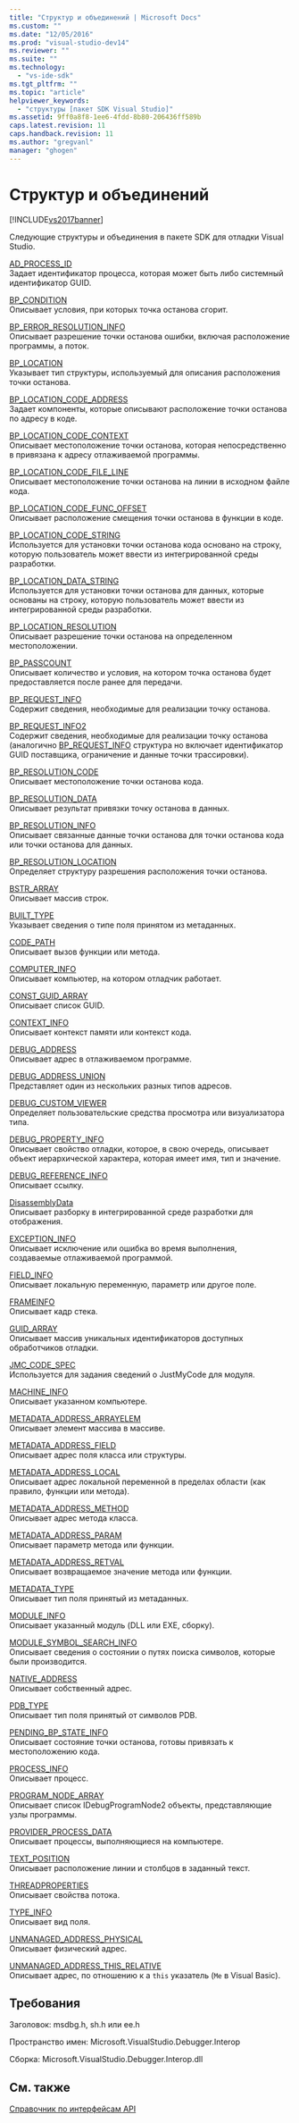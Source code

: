 ```yaml
---
title: "Структур и объединений | Microsoft Docs"
ms.custom: ""
ms.date: "12/05/2016"
ms.prod: "visual-studio-dev14"
ms.reviewer: ""
ms.suite: ""
ms.technology: 
  - "vs-ide-sdk"
ms.tgt_pltfrm: ""
ms.topic: "article"
helpviewer_keywords: 
  - "структуры [пакет SDK Visual Studio]"
ms.assetid: 9ff0a8f8-1ee6-4fdd-8b80-206436ff589b
caps.latest.revision: 11
caps.handback.revision: 11
ms.author: "gregvanl"
manager: "ghogen"
---
```

# Структур и объединений
[!INCLUDE[vs2017banner](../../../code-quality/includes/vs2017banner.md)]

Следующие структуры и объединения в пакете SDK для отладки Visual Studio.  
  
 [AD\_PROCESS\_ID](../../../extensibility/debugger/reference/ad-process-id.md)  
 Задает идентификатор процесса, которая может быть либо системный идентификатор GUID.  
  
 [BP\_CONDITION](../../../extensibility/debugger/reference/bp-condition.md)  
 Описывает условия, при которых точка останова сгорит.  
  
 [BP\_ERROR\_RESOLUTION\_INFO](../../../extensibility/debugger/reference/bp-error-resolution-info.md)  
 Описывает разрешение точки останова ошибки, включая расположение программы, а поток.  
  
 [BP\_LOCATION](../../../extensibility/debugger/reference/bp-location.md)  
 Указывает тип структуры, используемый для описания расположения точки останова.  
  
 [BP\_LOCATION\_CODE\_ADDRESS](../../../extensibility/debugger/reference/bp-location-code-address.md)  
 Задает компоненты, которые описывают расположение точки останова по адресу в коде.  
  
 [BP\_LOCATION\_CODE\_CONTEXT](../../../extensibility/debugger/reference/bp-location-code-context.md)  
 Описывает местоположение точки останова, которая непосредственно в привязана к адресу отлаживаемой программы.  
  
 [BP\_LOCATION\_CODE\_FILE\_LINE](../../../extensibility/debugger/reference/bp-location-code-file-line.md)  
 Описывает местоположение точки останова на линии в исходном файле кода.  
  
 [BP\_LOCATION\_CODE\_FUNC\_OFFSET](../../../extensibility/debugger/reference/bp-location-code-func-offset.md)  
 Описывает расположение смещения точки останова в функции в коде.  
  
 [BP\_LOCATION\_CODE\_STRING](../../../extensibility/debugger/reference/bp-location-code-string.md)  
 Используется для установки точки останова кода основано на строку, которую пользователь может ввести из интегрированной среды разработки.  
  
 [BP\_LOCATION\_DATA\_STRING](../../../extensibility/debugger/reference/bp-location-data-string.md)  
 Используется для установки точки останова для данных, которые основаны на строку, которую пользователь может ввести из интегрированной среды разработки.  
  
 [BP\_LOCATION\_RESOLUTION](../../../extensibility/debugger/reference/bp-location-resolution.md)  
 Описывает разрешение точки останова на определенном местоположении.  
  
 [BP\_PASSCOUNT](../../../extensibility/debugger/reference/bp-passcount.md)  
 Описывает количество и условия, на котором точка останова будет предоставляется после ранее для передачи.  
  
 [BP\_REQUEST\_INFO](../../../extensibility/debugger/reference/bp-request-info.md)  
 Содержит сведения, необходимые для реализации точку останова.  
  
 [BP\_REQUEST\_INFO2](../../../extensibility/debugger/reference/bp-request-info2.md)  
 Содержит сведения, необходимые для реализации точку останова \(аналогично [BP\_REQUEST\_INFO](../../../extensibility/debugger/reference/bp-request-info.md) структура но включает идентификатор GUID поставщика, ограничение и данные точки трассировки\).  
  
 [BP\_RESOLUTION\_CODE](../../../extensibility/debugger/reference/bp-resolution-code.md)  
 Описывает местоположение точки останова кода.  
  
 [BP\_RESOLUTION\_DATA](../../../extensibility/debugger/reference/bp-resolution-data.md)  
 Описывает результат привязки точку останова в данных.  
  
 [BP\_RESOLUTION\_INFO](../../../extensibility/debugger/reference/bp-resolution-info.md)  
 Описывает связанные данные точки останова для точки останова кода или точки останова для данных.  
  
 [BP\_RESOLUTION\_LOCATION](../../../extensibility/debugger/reference/bp-resolution-location.md)  
 Определяет структуру разрешения расположения точки останова.  
  
 [BSTR\_ARRAY](../../../extensibility/debugger/reference/bstr-array.md)  
 Описывает массив строк.  
  
 [BUILT\_TYPE](../../../extensibility/debugger/reference/built-type.md)  
 Указывает сведения о типе поля принятом из метаданных.  
  
 [CODE\_PATH](../../../extensibility/debugger/reference/code-path.md)  
 Описывает вызов функции или метода.  
  
 [COMPUTER\_INFO](../../../extensibility/debugger/reference/computer-info.md)  
 Описывает компьютер, на котором отладчик работает.  
  
 [CONST\_GUID\_ARRAY](../../../extensibility/debugger/reference/const-guid-array.md)  
 Описывает список GUID.  
  
 [CONTEXT\_INFO](../../../extensibility/debugger/reference/context-info.md)  
 Описывает контекст памяти или контекст кода.  
  
 [DEBUG\_ADDRESS](../../../extensibility/debugger/reference/debug-address.md)  
 Описывает адрес в отлаживаемом программе.  
  
 [DEBUG\_ADDRESS\_UNION](../../../extensibility/debugger/reference/debug-address-union.md)  
 Представляет один из нескольких разных типов адресов.  
  
 [DEBUG\_CUSTOM\_VIEWER](../../../extensibility/debugger/reference/debug-custom-viewer.md)  
 Определяет пользовательские средства просмотра или визуализатора типа.  
  
 [DEBUG\_PROPERTY\_INFO](../../../extensibility/debugger/reference/debug-property-info.md)  
 Описывает свойство отладки, которое, в свою очередь, описывает объект иерархической характера, которая имеет имя, тип и значение.  
  
 [DEBUG\_REFERENCE\_INFO](../../../extensibility/debugger/reference/debug-reference-info.md)  
 Описывает ссылку.  
  
 [DisassemblyData](../../../extensibility/debugger/reference/disassemblydata.md)  
 Описывает разборку в интегрированной среде разработки для отображения.  
  
 [EXCEPTION\_INFO](../../../extensibility/debugger/reference/exception-info.md)  
 Описывает исключение или ошибка во время выполнения, создаваемые отлаживаемой программой.  
  
 [FIELD\_INFO](../../../extensibility/debugger/reference/field-info.md)  
 Описывает локальную переменную, параметр или другое поле.  
  
 [FRAMEINFO](../../../extensibility/debugger/reference/frameinfo.md)  
 Описывает кадр стека.  
  
 [GUID\_ARRAY](../../../extensibility/debugger/reference/guid-array.md)  
 Описывает массив уникальных идентификаторов доступных обработчиков отладки.  
  
 [JMC\_CODE\_SPEC](../../../extensibility/debugger/reference/jmc-code-spec.md)  
 Используется для задания сведений о JustMyCode для модуля.  
  
 [MACHINE\_INFO](../../../extensibility/debugger/reference/machine-info.md)  
 Описывает указанном компьютере.  
  
 [METADATA\_ADDRESS\_ARRAYELEM](../../../extensibility/debugger/reference/metadata-address-arrayelem.md)  
 Описывает элемент массива в массиве.  
  
 [METADATA\_ADDRESS\_FIELD](../../../extensibility/debugger/reference/metadata-address-field.md)  
 Описывает адрес поля класса или структуры.  
  
 [METADATA\_ADDRESS\_LOCAL](../../../extensibility/debugger/reference/metadata-address-local.md)  
 Описывает адрес локальной переменной в пределах области \(как правило, функции или метода\).  
  
 [METADATA\_ADDRESS\_METHOD](../../../extensibility/debugger/reference/metadata-address-method.md)  
 Описывает адрес метода класса.  
  
 [METADATA\_ADDRESS\_PARAM](../../../extensibility/debugger/reference/metadata-address-param.md)  
 Описывает параметр метода или функции.  
  
 [METADATA\_ADDRESS\_RETVAL](../../../extensibility/debugger/reference/metadata-address-retval.md)  
 Описывает возвращаемое значение метода или функции.  
  
 [METADATA\_TYPE](../../../extensibility/debugger/reference/metadata-type.md)  
 Описывает тип поля принятый из метаданных.  
  
 [MODULE\_INFO](../../../extensibility/debugger/reference/module-info.md)  
 Описывает указанный модуль \(DLL или EXE, сборку\).  
  
 [MODULE\_SYMBOL\_SEARCH\_INFO](../../../extensibility/debugger/reference/module-symbol-search-info.md)  
 Описывает сведения о состоянии о путях поиска символов, которые были производится.  
  
 [NATIVE\_ADDRESS](../../../extensibility/debugger/reference/native-address.md)  
 Описывает собственный адрес.  
  
 [PDB\_TYPE](../../../extensibility/debugger/reference/pdb-type.md)  
 Описывает тип поля принятый от символов PDB.  
  
 [PENDING\_BP\_STATE\_INFO](../../../extensibility/debugger/reference/pending-bp-state-info.md)  
 Описывает состояние точки останова, готовы привязать к местоположению кода.  
  
 [PROCESS\_INFO](../../../extensibility/debugger/reference/process-info.md)  
 Описывает процесс.  
  
 [PROGRAM\_NODE\_ARRAY](../../../extensibility/debugger/reference/program-node-array.md)  
 Описывает список  IDebugProgramNode2 объекты, представляющие узлы программы.  
  
 [PROVIDER\_PROCESS\_DATA](../../../extensibility/debugger/reference/provider-process-data.md)  
 Описывает процессы, выполняющиеся на компьютере.  
  
 [TEXT\_POSITION](../../../extensibility/debugger/reference/text-position.md)  
 Описывает расположение линии и столбцов в заданный текст.  
  
 [THREADPROPERTIES](../../../extensibility/debugger/reference/threadproperties.md)  
 Описывает свойства потока.  
  
 [TYPE\_INFO](../../../extensibility/debugger/reference/type-info.md)  
 Описывает вид поля.  
  
 [UNMANAGED\_ADDRESS\_PHYSICAL](../../../extensibility/debugger/reference/unmanaged-address-physical.md)  
 Описывает физический адрес.  
  
 [UNMANAGED\_ADDRESS\_THIS\_RELATIVE](../../../extensibility/debugger/reference/unmanaged-address-this-relative.md)  
 Описывает адрес, по отношению к a `this` указатель \(`Me` в Visual Basic\).  
  
## Требования  
 Заголовок: msdbg.h, sh.h или ee.h  
  
 Пространство имен: Microsoft.VisualStudio.Debugger.Interop  
  
 Сборка: Microsoft.VisualStudio.Debugger.Interop.dll  
  
## См. также  
 [Справочник по интерфейсам API](../../../extensibility/debugger/reference/api-reference-visual-studio-debugging.md)